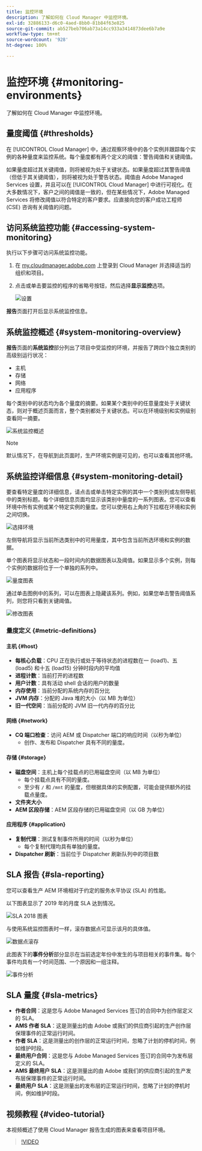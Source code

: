 ```yaml
---
title: 监控环境
description: 了解如何在 Cloud Manager 中监控环境。
exl-id: 32886133-d6c0-4aed-8bb0-81b84f63e825
source-git-commit: ab527beb706ab73a14cc933a3414873dee6b7a9e
workflow-type: tm+mt
source-wordcount: '928'
ht-degree: 100%

---
```



# 监控环境 {#monitoring-environments}

了解如何在 Cloud Manager 中监控环境。

## 量度阈值 {#thresholds}

在 [!UICONTROL Cloud Manager] 中，通过观察环境中的各个实例并跟踪每个实例的各种量度来监控系统。每个量度都有两个定义的阈值：警告阈值和关键阈值。

如果量度超过其关键阈值，则将被视为处于关键状态。如果量度超过其警告阈值（但低于其关键阈值），则将被视为处于警告状态。阈值由 Adobe Managed Services 设置，并且可以在 [!UICONTROL Cloud Manager] 中进行可视化。在大多数情况下，客户之间的阈值是一致的，但在某些情况下，Adobe Managed Services 将修改阈值以符合特定的客户要求。应直接向您的客户成功工程师 (CSE) 咨询有关阈值的问题。

## 访问系统监控功能 {#accessing-system-monitoring}

执行以下步骤可访问系统监控功能。

1. 在 [my.cloudmanager.adobe.com](https://my.cloudmanager.adobe.com) 上登录到 Cloud Manager 并选择适当的组织和项目。

1. 点击或单击要监控的程序的省略号按钮，然后选择&#x200B;**显示监控**&#x200B;选项。

   ![设置](/help/assets/first-timea1.png)

**报告**&#x200B;页面打开后显示系统监控信息。

## 系统监控概述 {#system-monitoring-overview}

**报告**&#x200B;页面的&#x200B;**系统监控**&#x200B;部分列出了项目中受监控的环境，并报告了跨四个独立类别的高级别运行状况：

* 主机
* 存储
* 网络
* 应用程序

每个类别中的状态均为各个量度的摘要。如果某个类别中的任意量度处于关键状态，则对于概述页面而言，整个类别都处于关键状态。可以在环境级别和实例级别查看同一摘要。

![系统监控概述](/help/assets/System-Monitoring-Reports.png)

>[!NOTE]
>
>默认情况下，在导航到此页面时，生产环境实例是可见的，也可以查看其他环境。

## 系统监控详细信息 {#system-monitoring-detail}

要查看特定量度的详细信息，请点击或单击特定实例的其中一个类别列或左侧导航中的类别标题。每个详细信息页面均显示该类别中量度的一系列图表。您可以查看环境中所有实例或某个特定实例的量度。您可以使用右上角的下拉框在环境和实例之间切换。

![选择环境](/help/assets/System_Monitoring1.png)

左侧导航将显示当前所选类别中的可用量度，其中包含当前所选环境和实例的数据。

单个图表将显示状态和一段时间内的数据图表以及阈值。如果显示多个实例，则每个实例的数据将位于一个单独的系列中。

![量度图表](/help/assets/Monitoring_Graphs1.png)

通过单击图例中的系列，可以在图表上隐藏该系列。例如，如果您单击警告阈值系列，则您将只看到关键阈值。

![修改图表](/help/assets/Monitoring_Graphs2.png)

### 量度定义 {#metric-definitions}

#### 主机 {#host}

* **每核心负载**：CPU 正在执行或处于等待状态的进程数在一 (load1)、五 (load5) 和十五 (load15) 分钟时段内的平均值
* **进程计数**：当前打开的进程数
* **用户计数**：具有活动 shell 会话的用户的数量
* **内存使用**：当前分配的系统内存的百分比
* **JVM 内存**：分配的 Java 堆的大小（以 MB 为单位）
* **旧一代空间**：当前分配的 JVM 旧一代内存的百分比

#### 网络 {#network}

* **CQ 端口检查**：访问 AEM 或 Dispatcher 端口的响应时间（以秒为单位）
   * 创作、发布和 Dispatcher 具有不同的量度。

#### 存储 {#storage}

* **磁盘空间**：主机上每个挂载点的已用磁盘空间（以 MB 为单位）
   * 每个挂载点具有不同的量度。
   * 至少有 `/` 和 `/mnt` 的量度，但根据具体的实例配置，可能会提供额外的挂载点量度。
* **文件夹大小**
* **AEM 区段存储**：AEM 区段存储的已用磁盘空间（以 GB 为单位）

#### 应用程序 {#application}

* **复制代理**：测试复制事件所用的时间（以秒为单位）
   * 每个复制代理均具有单独的量度。
* **Dispatcher 刷新**：当前位于 Dispatcher 刷新队列中的项目数

## SLA 报告 {#sla-reporting}

您可以查看生产 AEM 环境相对于约定的服务水平协议 (SLA) 的性能。

以下图表显示了 2019 年的月度 SLA 达到情况。

![SLA 2018 图表](/help/assets/SLA-Reports-one.png)

与使用系统监控图表时一样，滚存数据点可显示该月的具体值。

![数据点滚存](/help/assets/SLA-Reports-two.png)

此图表下的&#x200B;**事件分析**&#x200B;部分显示在当前选定年份中发生的与项目相关的事件集。每个事件均具有一个时间范围、一个原因和一组注释。

![事件分析](/help/assets/sla-reporting3.png)

## SLA 量度 {#sla-metrics}

* **作者合同**：这是您与 Adobe Managed Services 签订的合同中为创作层定义的 SLA。
* **AMS 作者 SLA**：这是测量出的由 Adobe 或我们的供应商引起的生产创作层保理事件的正常运行时间。
* **作者 SLA**：这是测量出的创作层的正常运行时间，忽略了计划的停机时间，例如维护时段。
* **最终用户合同**：这是您与 Adobe Managed Services 签订的合同中为发布层定义的 SLA。
* **AMS 最终用户 SLA**：这是测量出的由 Adobe 或我们的供应商引起的生产发布层保理事件的正常运行时间。
* **最终用户 SLA**：这是测量出的发布层的正常运行时间，忽略了计划的停机时间，例如维护时段。

## 视频教程 {#video-tutorial}

本视频概述了使用 Cloud Manager 报告生成的图表来查看项目环境。

>[!VIDEO](https://video.tv.adobe.com/v/26315/)
